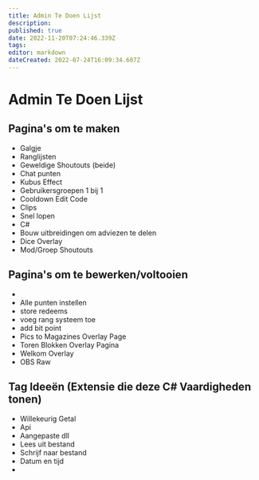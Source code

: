 ```yaml
---
title: Admin Te Doen Lijst
description: 
published: true
date: 2022-11-20T07:24:46.339Z
tags: 
editor: markdown
dateCreated: 2022-07-24T16:09:34.607Z
---
```


# Admin Te Doen Lijst

## Pagina's om te maken
- Galgje
- Ranglijsten
- Geweldige Shoutouts (beide)
- Chat punten
- Kubus Effect
- Gebruikersgroepen 1 bij 1
- Cooldown Edit Code
- Clips
- Snel lopen
- C#
- Bouw uitbreidingen om adviezen te delen
- Dice Overlay
- Mod/Groep Shoutouts




## Pagina's om te bewerken/voltooien

-
- Alle punten instellen
- store redeems
- voeg rang systeem toe
- add bit point
- Pics to Magazines Overlay Page
- Toren Blokken Overlay Pagina
- Welkom Overlay
- OBS Raw

## Tag Ideeën (Extensie die deze C# Vaardigheden tonen)
- Willekeurig Getal
- Api
- Aangepaste dll
- Lees uit bestand
- Schrijf naar bestand
- Datum en tijd
- 
